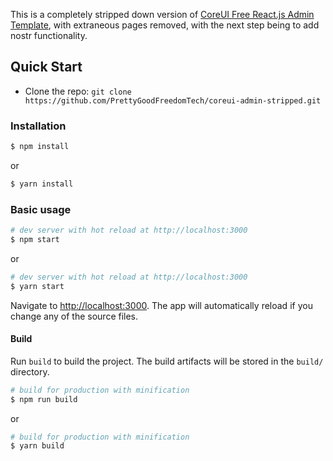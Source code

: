 This is a completely stripped down version of [CoreUI Free React.js Admin Template](https://github.com/coreui/coreui-free-react-admin-template), with extraneous pages removed, with the next step being to add nostr functionality.

## Quick Start

- Clone the repo: `git clone https://github.com/PrettyGoodFreedomTech/coreui-admin-stripped.git`

### Installation

``` bash
$ npm install
```

or

``` bash
$ yarn install
```

### Basic usage

``` bash
# dev server with hot reload at http://localhost:3000
$ npm start 
```

or 

``` bash
# dev server with hot reload at http://localhost:3000
$ yarn start
```

Navigate to [http://localhost:3000](http://localhost:3000). The app will automatically reload if you change any of the source files.

#### Build

Run `build` to build the project. The build artifacts will be stored in the `build/` directory.

```bash
# build for production with minification
$ npm run build
```

or

```bash
# build for production with minification
$ yarn build
```

